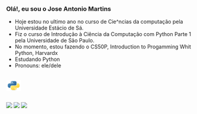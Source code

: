 ### Olá!, eu sou o Jose Antonio Martins

- Hoje estou no ultimo ano no curso de Cie^ncias da computação pela Universidade Estácio de Sá.
- Fiz o curso de Introdução à Ciência da Computação com Python Parte 1 pela Universidade de São Paulo.
- No momento, estou fazendo o CS50P, Introduction to Progamming Whit Python, Harvardx
- Estudando Python 
- Pronouns: ele/dele

  
<div style="display: inline_block"><br>
  
  <img align="center" alt="Rafa-Python" height="30" width="40" src="https://raw.githubusercontent.com/devicons/devicon/master/icons/python/python-original.svg">
  
</div>
  
  ##

  <div> 
  <a href="https://instagram.com/diasmelhores97" target="_blank"><img src="https://img.shields.io/badge/-Instagram-%23E4405F?style=for-the-badge&logo=instagram&logoColor=white" target="_blank"></a>
  <a href = "diasmelhores97@gmail.com"><img src="https://img.shields.io/badge/-Gmail-%23333?style=for-the-badge&logo=gmail&logoColor=white" target="_blank"></a>
  <a href="https://www.linkedin.com/in/joseantonuio" target="_blank"><img src="https://img.shields.io/badge/-LinkedIn-%230077B5?style=for-the-badge&logo=linkedin&logoColor=white" target="_blank"></a> 
  
</div>
